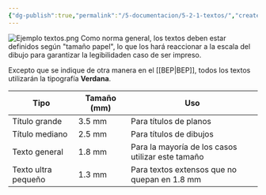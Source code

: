 ```yaml
---
{"dg-publish":true,"permalink":"/5-documentacion/5-2-1-textos/","created":"2024-12-27T13:44:24.337-03:00","updated":"2025-01-28T19:22:03.367-03:00"}
---
```


![Ejemplo textos.png](/img/user/1000.%20Assets/1000.%20Im%C3%A1genes/Ejemplo%20textos.png)
Como norma general, los textos deben estar definidos según "tamaño papel", lo que los hará reaccionar a la escala del dibujo para garantizar la legibilidaden caso de ser impreso.

Excepto que se indique de otra manera en el [[BEP\|BEP]], todos los textos utilizarán la tipografía **Verdana**.

| Tipo                | Tamaño (mm) | Uso                                               |
| ------------------- | ----------- | ------------------------------------------------- |
| Título grande       | 3.5 mm      | Para títulos de planos                            |
| Título mediano      | 2.5 mm      | Para títulos de dibujos                           |
| Texto general       | 1.8 mm      | Para la mayoría de los casos utilizar este tamaño |
| Texto ultra pequeño | 1.3 mm      | Para textos extensos que no quepan en 1.8 mm      |

